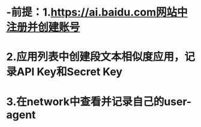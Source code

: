 # -前提：1.https://ai.baidu.com网站中注册并创建账号
#        2.应用列表中创建段文本相似度应用，记录API Key和Secret Key
#        3.在network中查看并记录自己的user-agent
